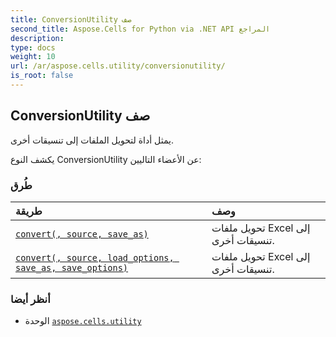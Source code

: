 ```yaml
---
title: ConversionUtility صف
second_title: Aspose.Cells for Python via .NET API المراجع
description:
type: docs
weight: 10
url: /ar/aspose.cells.utility/conversionutility/
is_root: false
---
```

##  ConversionUtility صف
يمثل أداة لتحويل الملفات إلى تنسيقات أخرى.



يكشف النوع ConversionUtility عن الأعضاء التاليين:

###  طُرق
| طريقة| وصف|
| :- | :- |
| [`convert(, source, save_as)`](/cells/python-net/ar/aspose.cells.utility/conversionutility/convert/#str-str) | تحويل ملفات Excel إلى تنسيقات أخرى.|
| [`convert(, source, load_options, save_as, save_options)`](/cells/python-net/ar/aspose.cells.utility/conversionutility/convert/#str-aspose.cells.loadoptions-str-aspose.cells.saveoptions) | تحويل ملفات Excel إلى تنسيقات أخرى.|



###  أنظر أيضا
* الوحدة [`aspose.cells.utility`](..)
